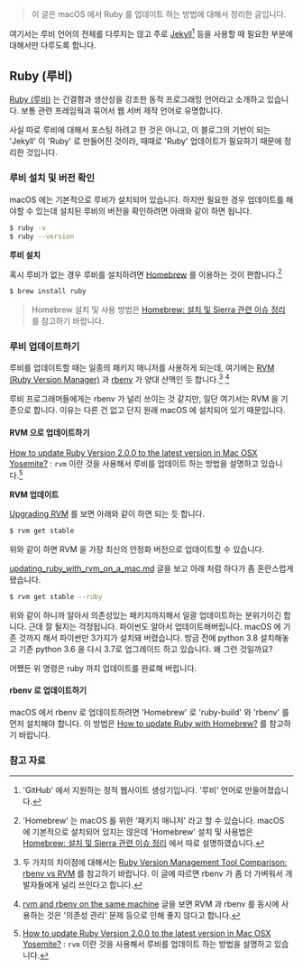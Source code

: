 > 이 글은 macOS 에서 Ruby 를 업데이트 하는 방법에 대해서 정리한 글입니다.

여기서는 루비 언어의 전체를 다루지는 않고 주로 [Jekyll](https://jekyllrb.com)[^Jekyll] 등을 사용할 때 필요한 부분에 대해서만 다루도록 합니다.

## Ruby (루비)

[Ruby (루비)](https://www.ruby-lang.org/en/) 는 간결함과 생산성을 강조한 동적 프로그래밍 언어라고 소개하고 있습니다. 보통 관련 프레임웍과 묶어서 웹 서버 제작 언어로 유명합니다.

사실 따로 루비에 대해서 포스팅 하려고 한 것은 아니고, 이 블로그의 기반이 되는 'Jekyll' 이 'Ruby' 로 만들어진 것이라, 때때로 'Ruby' 업데이트가 필요하기 때문에 정리한 것입니다.

### 루비 설치 및 버전 확인

macOS 에는 기본적으로 루비가 설치되어 있습니다. 하지만 필요한 경우 업데이트를 해야할 수 있는데 설치된 루비의 버전을 확인하려면 아래와 같이 하면 됩니다.

```sh
$ ruby -v
$ ruby --version
```

**루비 설치**

혹시 루비가 없는 경우 루비를 설치하려면 [Homebrew](https://brew.sh) 를 이용하는 것이 편합니다.[^Homebrew]

```sh
$ brew install ruby
```

> Homebrew 설치 및 사용 방법은 [Homebrew: 설치 및 Sierra 관련 이슈 정리](http://xho95.github.io/macos/sierra/package/homebrew/issues/2017/01/13/Using-Homebrew-and-some-Issues.html) 를 참고하기 바랍니다.

### 루비 업데이트하기

루비를 업데이트할 때는 일종의 패키지 매니저를 사용하게 되는데, 여기에는 [RVM (Ruby Version Manager)](http://rvm.io) 과 [rbenv](https://github.com/rbenv/rbenv) 가 양대 산맥인 듯 합니다.[^rbenv-vs-rvm] [^same-machine]

루비 프로그래머들에게는 rbenv 가 널리 쓰이는 것 같지만, 일단 여기서는 RVM 을 기준으로 합니다. 이유는 다른 건 없고 단지 원래 macOS 에 설치되어 있기 때문입니다.

#### RVM 으로 업데이트하기

[How to update Ruby Version 2.0.0 to the latest version in Mac OSX Yosemite?](http://stackoverflow.com/questions/38194032/how-to-update-ruby-version-2-0-0-to-the-latest-version-in-mac-osx-yosemite) : `rvm` 이란 것을 사용해서 루비를 업데이트 하는 방법을 설명하고 있습니다.[^stackoverflow-38194032]

**RVM 업데이트**

[Upgrading RVM](https://rvm.io/rvm/upgrading) 를 보면 아래와 같이 하면 되는 듯 합니다.

```sh
$ rvm get stable
```

위와 같이 하면 RVM 을 가장 최신의 안정화 버전으로 업데이트할 수 있습니다.

[updating_ruby_with_rvm_on_a_mac.md](https://gist.github.com/wrburgess/a6fc079cee6f14fc601b) 글을 보고 아래 처럼 하다가 좀 혼란스럽게 됐습니다.

```sh
$ rvm get stable --ruby
```

위와 같이 하니까 알아서 의존성있는 패키지까지해서 일괄 업데이트하는 분위기이긴 합니다. 근데 잘 될지는 걱정됩니다. 파이썬도 알아서 업데이트해버립니다. macOS 에 기존 것까지 해서 파이썬만 3가지가 설치돼 버렸습니다. 방금 전에 python 3.8 설치해놓고 기존 python 3.6 을 다시 3.7로 업그레이드 하고 있습니다. 왜 그런 것일까요?

어쨌든 위 명령은 ruby 까지 업데이트를 완료해 버립니다. 

#### rbenv 로 업데이트하기

macOS 에서 rbenv 로 업데이트하려면 'Homebrew' 로 'ruby-build' 와 'rbenv' 를 먼저 설치해야 합니다. 이 방법은 [How to update Ruby with Homebrew?](http://stackoverflow.com/questions/36485180/how-to-update-ruby-with-homebrew) 를 참고하기 바랍니다.

### 참고 자료

[^Jekyll]: 'GitHub' 에서 지원하는 정적 웹사이트 생성기입니다. '루비' 언어로 만들어졌습니다.

[^Homebrew]: 'Homebrew' 는 macOS 를 위한 '패키지 매니저' 라고 할 수 있습니다. macOS 에 기본적으로 설치되어 있지는 않은데 'Homebrew' 설치 및 사용법은 [Homebrew: 설치 및 Sierra 관련 이슈 정리](http://xho95.github.io/macos/sierra/package/homebrew/issues/2017/01/13/Using-Homebrew-and-some-Issues.html) 에서 따로 설명하였습니다.

[^stackoverflow-38194032]: [How to update Ruby Version 2.0.0 to the latest version in Mac OSX Yosemite?](http://stackoverflow.com/questions/38194032/how-to-update-ruby-version-2-0-0-to-the-latest-version-in-mac-osx-yosemite) : `rvm` 이란 것을 사용해서 루비를 업데이트 하는 방법을 설명하고 있습니다.

[^rbenv-vs-rvm]: 두 가지의 차이점에 대해서는 [Ruby Version Management Tool Comparison: rbenv vs RVM](http://www.mindfiresolutions.com/blog/2018/01/rbenv-vs-rvm/) 를 참고하기 바랍니다. 이 글에 따르면 rbenv 가 좀 더 가벼워서 개발자들에게 널리 쓰인다고 합니다.

[^same-machine]: [rvm and rbenv on the same machine](https://stackoverflow.com/questions/35808103/rvm-and-rbenv-on-the-same-machine) 글을 보면 RVM 과 rbenv 를 동시에 사용하는 것은 '의존성 관리' 문제 등으로 인해 좋지 않다고 합니다.
